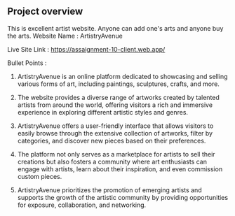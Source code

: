 <h2>Project overview</h2>
This is excellent artist website. Anyone can add one's arts and anyone buy the arts.
Website Name : ArtistryAvenue 

Live Site Link : https://assaignment-10-client.web.app/


Bullet Points : 

1. ArtistryAvenue is an online platform dedicated to showcasing and selling various forms of art, including paintings, sculptures, crafts, and more.

2. The website provides a diverse range of artworks created by talented artists from around the world, offering visitors a rich and immersive experience in exploring different artistic styles and genres.

3. ArtistryAvenue offers a user-friendly interface that allows visitors to easily browse through the extensive collection of artworks, filter by categories, and discover new pieces based on their preferences.

4. The platform not only serves as a marketplace for artists to sell their creations but also fosters a community where art enthusiasts can engage with artists, learn about their inspiration, and even commission custom pieces.

5. ArtistryAvenue prioritizes the promotion of emerging artists and supports the growth of the artistic community by providing opportunities for exposure, collaboration, and networking.

